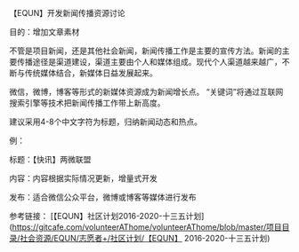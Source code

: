 【EQUN】开发新闻传播资源讨论

目的：增加文章素材

不管是项目新闻，还是其他社会新闻，新闻传播工作是主要的宣传方法。新闻的主要传播途径是渠道建设，渠道主要由个人和媒体组成。现代个人渠道越来越广，不断与传统媒体结合，新媒体日益发展起来。

微信，微博，博客等形式的新媒体资源成为新闻增长点。
“关键词”将通过互联网搜索引擎等技术把新闻传播工作带上新高度。

建议采用4-8个中文字符为标题，归纳新闻动态和热点。

例：

标题：【快讯】两微联盟

内容：内容根据实际情况更新，增量式开发

发布：适合微信公众平台，微博或博客等媒体进行发布

参考链接：
[【EQUN】社区计划2016-2020-十三五计划](https://gitcafe.com/volunteerAThome/volunteerAThome/blob/master/项目目录/社会资源/EQUN/志愿者+/社区计划/【EQUN】 2016-2020-十三五计划)